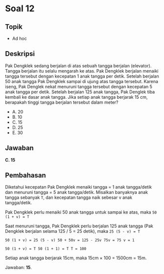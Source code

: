 # Soal 12

## Topik

* Ad hoc

## Deskripsi

Pak Dengklek sedang berjalan di atas sebuah tangga berjalan (elevator). Tangga berjalan itu selalu mengarah ke atas. Pak Dengklek berjalan menaiki tangga tersebut dengan kecepatan 1 anak tangga per detik. Setelah berjalan 50 anak tangga Pak Dengklek sampai di ujung atas tangga tersebut. Karena iseng, Pak Denglek nekat menuruni tangga tersebut dengan kecepatan 5 anak tangga per detik. Setelah berjalan 125 anak tangga, Pak Denglek tiba kembali ke dasar anak tangga. Jika setiap anak tangga berjarak 15 cm, berapakah tinggi tangga berjalan tersebut dalam meter?

* A. 20
* B. 10
* C. 15
* D. 25
* E. 30

## Jawaban

**C. 15**

## Pembahasan

Diketahui kecepatan Pak Dengklek menaiki tangga = 1 anak tangga/detik dan menuruni tangga = 5 anak tangga/detik. Misalkan banyaknya anak tangga sebanyak `T`, dan kecepatan tangga naik sebesar v anak tangga/detik.

Pak Dengklek perlu menaiki 50 anak tangga untuk sampai ke atas, maka `50 (1 + v) = T`

Saat menuruni tangga, Pak Dengklek perlu berjalan 125 anak tangga (Pak Dengklek berjalan selama 125 / 5 = 25 detik), maka `25 (5 - v) = T`

`50 (1 + v) = 25 (5 - v)
50 + 50v = 125 - 25v
75v = 75
v = 1`

`50 (1 + v) = T
50 (1 + 1) = T
T = 100`

Setiap anak tangga berjarak 15cm, maka 15cm &times; 100 = 1500cm = 15m.

Jawaban: **15**.
